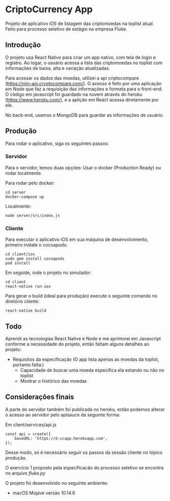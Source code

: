 # CriptoCurrency App

Projeto de aplicativo iOS de listagem das criptomoedas na toplist atual. Feito para processo seletivo de estágio na empresa Fluke.

## Introdução

O projeto usa React Native para criar um app nativo, com tela de login e registro. Ao logar, o usuário acessa a lista das criptomoedas no toplist com informações de baixa, alta e variação atualizadas.

Para acessar os dados das moedas, utilizei a api criptocompare (https://min-api.cryptocompare.com/). O acesso é feito por uma aplicação em Node que faz a requisição das informações e formata para o front-end. O código em javascript foi guardado na nuvem através do heroku (https://www.heroku.com/), e a aplição em React acessa diretamente por ele.

No back-end, usamos o MongoDB para guardar as informações de usuário.

## Produção

Para rodar o aplicativo, siga os seguintes passos:

### Servidor

Para o servidor, temos duas opções: Usar o docker (Production Ready) ou rodar localmente.

Para rodar pelo docker:

```
cd server
docker-compose up
```

Localmente:

```
node server/src/index.js
```

### Cliente

Para executar o aplicativo iOS em sua máquina de desenvolvimento, primeiro instale o cocoapods:

```
cd client/ios
sudo gem install cocoapods
pod install
```

Em seguide, rode o projeto no simulador:

```
cd client
react-native run-ios
```

Para gerar o build (ideal para produção) execute o seguinte comando no diretório cliente:

```
react-native build
```

## Todo

Aprendi as tecnologias React Native e Node e me aprimorei em Javascript conforme a necessidade do projeto, então faltam alguns detalhes ao projeto:

* Requisitos da especificação (O app lista apenas as moedas da toplist, portanto falta:)
  * Capacidade de buscar uma moeda específica ela estando ou não no toplist
  * Mostrar o histórico das moedas

## Considerações finais

A parte do servidor também foi publicada no heroku, então podemos alterar o acesso ao servidor pelo apisauce da seguinte forma:

Em client/services/api.js

```
const api = create({
    baseURL: 'https://d-ccapp.herokuapp.com',
});
```
Desse modo, só é necessário seguir os passos da sessão cliente no tópico produção.

O exercício 1 proposto pela especificacão do processo seletivo se encontra no arquivo _fluke.py_

O projeto foi desenvolvido no seguinte ambiente:
* macOS Mojave versão 10.14.6
